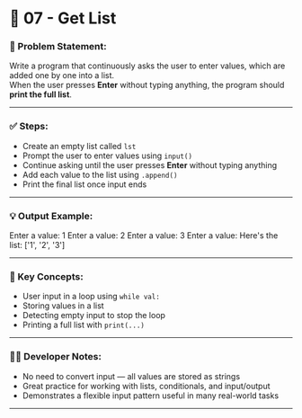 # 🧾 07 - Get List

### 📌 Problem Statement:
Write a program that continuously asks the user to enter values, which are added one by one into a list.  
When the user presses **Enter** without typing anything, the program should **print the full list**.

---

### ✅ Steps:
- Create an empty list called `lst`
- Prompt the user to enter values using `input()`  
- Continue asking until the user presses **Enter** without typing anything  
- Add each value to the list using `.append()`  
- Print the final list once input ends

---

### 💡 Output Example:

Enter a value: 1
Enter a value: 2
Enter a value: 3
Enter a value:
Here's the list: ['1', '2', '3']


---

### 🧠 Key Concepts:
- User input in a loop using `while val:`  
- Storing values in a list  
- Detecting empty input to stop the loop  
- Printing a full list with `print(...)`

---

### 👨‍💻 Developer Notes:
- No need to convert input — all values are stored as strings  
- Great practice for working with lists, conditionals, and input/output  
- Demonstrates a flexible input pattern useful in many real-world tasks

---
